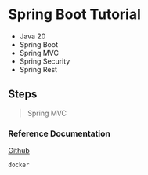 # Spring Boot Tutorial
- Java 20
- Spring Boot
- Spring MVC
- Spring Security
- Spring Rest

## Steps
> Spring MVC

### Reference Documentation
[Github](https://github.com/mertcan-taskiran/JavaSpringBoot)

```sh
docker
```